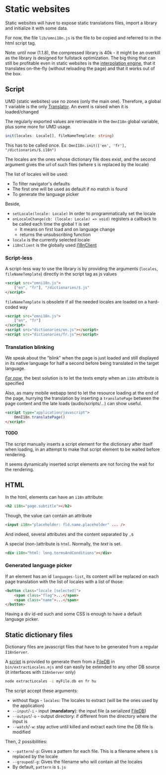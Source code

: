 # Static websites

Static websites will have to expose static translations files, import a library and initialize it with some data.

For now, the file `lib/omni18n.js` is the file to be copied and referred to in the html script tag.

Note: until now (1.1.8), the compressed library is 40k - it might be an overkill as the library is designed for fullstack optimization. The big thing that can still be profitable even in static websites is the [interpolation engine](./interpolation.md), that it translates on-the-fly (without reloading the page) and that it works out of the box.

## Script

UMD (static websites) use no zones (only the main one). Therefore, a global `T` variable is the only [Translator](./translator.md). An event is raised when it is loaded/changed

The regularly exported values are retrievable in the `OmnI18n` global variable, plus some more for UMD usage.

```ts
init(locales: Locale[], fileNameTemplate: string)
```

This has to be called once. Ex: `OmnI18n.init(['en', 'fr'], "/dictionaries/$.i18n")`

The locales are the ones whose dictionary file does exist, and the second argument gives the url of such files (where `$` is replaced by the locale)

The list of locales will be used:

- To filter navigator's defaults
- The first one will be used as default if no match is found
- To generate the language picker

Beside,

- `setLocale(locale: Locale)` In order to programmatically set the locale
- `onLocaleChange(cb: (locale: Locale) => void)` registers a callback to be called each time the global `T` is set
  - It means on first load and on language change
  - returns the unsubscribing function
- `locale` is the currently selected locale
- `i18nClient` is the globally used [I18nClient](./client.md)

### Script-less

A script-less way to use the library is by providing the arguments (`locales`, `fileNameTemplate`) directly in the script tag as js values

```html
<script src="omni18n.js">
	["en", "fr"], "/dictionaries/$.js"
</script>
```

`fileNameTemplate` is obsolete if all the needed locales are loaded on a hard-coded way

```html
<script src="omni18n.js">
	["en", "fr"]
</script>
<script src="dictionaries/en.js"></script>
<script src="dictionaries/fr.js"></script>
```

### Translation blinking

We speak about the "blink" when the page is just loaded and still displayed in its native language for half a second before being translated in the target language.

[_For now_](#todo), the best solution is to let the texts empty when an `i18n` attribute is specified

Also, as many mobile webapp tend to let the resource loading at the end of the page, hurrying the translation by inserting a `translatePage` between the page content and the late loads (audio/scripts/...) can show useful.

```html
<script type="application/javascript">
	OmnI18n.translatePage()
</script>
```

#### TODO

The script manually inserts a script element for the dictionary after itself when loading, in an attempt to make that script element to be waited before rendering.

It seems dynamically inserted script elements are not forcing the wait for the rendering.

## HTML

In the html, elements can have an `i18n` attribute:

```html
<h2 i18n="page.subtitle"></h2>
```

Though, the value can contain an attribute

```html
<input i18n="placeholder: fld.name.placeholder" ... />
```

And indeed, several attributes and the content separated by `,`s

A special (non-)attribute is `html`. Normally, the _text_ is set.

```html
<div i18n="html: long.termsAndConditions"></div>
```

### Generated language picker

If an element has an id `languages-list`, its content will be replaced on each page translation with the list of locales with a list of those:

```html
<button class="locale [selected]">
	<span class="flag">...</span>
	<span class="name">...</span>
</button>
```

Having a div id-ed such and some CSS is enough to have a default language picker.

## Static dictionary files

Dictionary files are javascript files that have to be generated from a regular `I18nServer`.

A [script](../src/umd/extractLocales.ts) is provided to generate them from a [FileDB](./db.md#filedb) in `bin/extractLocales.mjs` and can easily be extended to any other DB source (it interfaces with `I18nServer` only)

```sh
node extractLocales -i myFile.db en fr hu
```

The script accept these arguments:

- without flags - `locales`: The locales to extract (will be the ones used by the application)
- `--input`/`-i` - input (**mandatory**): the input file (a serialized [FileDB](db.md#filedb))
- `--output`/`-o` - output directory: if different from the directory where the input is
- `--watch`/`-w`: stay active until killed and extract each time the DB file is modified

Then, 2 possibilities:

- `--pattern`/`-p`: Gives a pattern for each file. This is a filename where `$` is replaced by the locale
- `--grouped`/`-g`: Gives the filename who will contain all the locales
- By default, `pattern` is `$.js`
